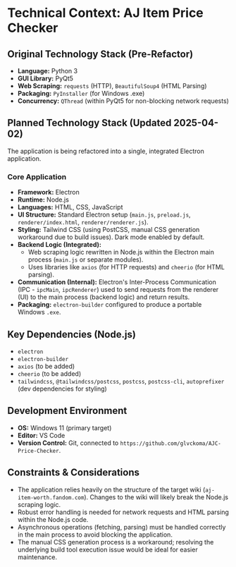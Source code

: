 # Technical Context: AJ Item Price Checker

## Original Technology Stack (Pre-Refactor)

*   **Language:** Python 3
*   **GUI Library:** PyQt5
*   **Web Scraping:** `requests` (HTTP), `BeautifulSoup4` (HTML Parsing)
*   **Packaging:** `PyInstaller` (for Windows .exe)
*   **Concurrency:** `QThread` (within PyQt5 for non-blocking network requests)

## Planned Technology Stack (Updated 2025-04-02)

The application is being refactored into a single, integrated Electron application.

### Core Application

*   **Framework:** Electron
*   **Runtime:** Node.js
*   **Languages:** HTML, CSS, JavaScript
*   **UI Structure:** Standard Electron setup (`main.js`, `preload.js`, `renderer/index.html`, `renderer/renderer.js`).
*   **Styling:** Tailwind CSS (using PostCSS, manual CSS generation workaround due to build issues). Dark mode enabled by default.
*   **Backend Logic (Integrated):**
    *   Web scraping logic rewritten in Node.js within the Electron main process (`main.js` or separate modules).
    *   Uses libraries like `axios` (for HTTP requests) and `cheerio` (for HTML parsing).
*   **Communication (Internal):** Electron's Inter-Process Communication (IPC - `ipcMain`, `ipcRenderer`) used to send requests from the renderer (UI) to the main process (backend logic) and return results.
*   **Packaging:** `electron-builder` configured to produce a portable Windows `.exe`.

## Key Dependencies (Node.js)

*   `electron`
*   `electron-builder`
*   `axios` (to be added)
*   `cheerio` (to be added)
*   `tailwindcss`, `@tailwindcss/postcss`, `postcss`, `postcss-cli`, `autoprefixer` (dev dependencies for styling)

## Development Environment

*   **OS:** Windows 11 (primary target)
*   **Editor:** VS Code
*   **Version Control:** Git, connected to `https://github.com/glvckoma/AJC-Price-Checker`.

## Constraints & Considerations

*   The application relies heavily on the structure of the target wiki (`aj-item-worth.fandom.com`). Changes to the wiki will likely break the Node.js scraping logic.
*   Robust error handling is needed for network requests and HTML parsing within the Node.js code.
*   Asynchronous operations (fetching, parsing) must be handled correctly in the main process to avoid blocking the application.
*   The manual CSS generation process is a workaround; resolving the underlying build tool execution issue would be ideal for easier maintenance.
